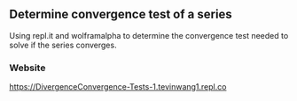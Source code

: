 ## Determine convergence test of a series

Using repl.it and wolframalpha to determine the convergence test needed to solve if the series converges. 

### Website
https://DivergenceConvergence-Tests-1.tevinwang1.repl.co